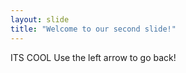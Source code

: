 ```yaml
---
layout: slide
title: "Welcome to our second slide!"
---
```

ITS COOL
Use the left arrow to go back!
